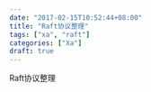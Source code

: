```yaml
---
date: "2017-02-15T10:52:44+08:00"
title: "Raft协议整理"
tags: ["xa", "raft"]
categories: ["Xa"]
draft: true
---
```


Raft协议整理

